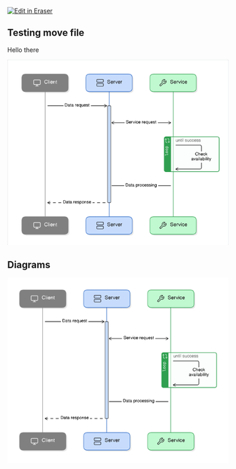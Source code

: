 <p><a target="_blank" href="https://eraser-qa.web.app/workspace/fFE9orAXSOr4diGZtxoX" id="edit-in-eraser-github-link"><img alt="Edit in Eraser" src="https://firebasestorage.googleapis.com/v0/b/second-petal-295822.appspot.com/o/images%2Fgithub%2FOpen%20in%20Eraser.svg?alt=media&amp;token=968381c8-a7e7-472a-8ed6-4a6626da5501"></a></p>

## Testing move file
Hello there

![Figure 2](/.eraser/fFE9orAXSOr4diGZtxoX___SOIiXh9tGmdtfE1u0fwNIY8EzVm1___---figure---Bc3JJpSo_3UHj3RpThPrv---figure---_bgz8lngeZaLRIJT7SIiTw.png "Figure 2")




<!-- eraser-additional-content -->
## Diagrams
<!-- eraser-additional-files -->
<a href="/Move file-sequence-diagram-1.eraserdiagram" data-element-id="jUj0lXk0Q-HBGYZQlGqIq"><img src="/.eraser/fFE9orAXSOr4diGZtxoX___SOIiXh9tGmdtfE1u0fwNIY8EzVm1___---diagram----b9ff8ff96807345e69b6d13413d95ec6.png" alt="" data-element-id="jUj0lXk0Q-HBGYZQlGqIq" /></a>
<!-- end-eraser-additional-files -->
<!-- end-eraser-additional-content -->
<!--- Eraser file: https://eraser-qa.web.app/workspace/fFE9orAXSOr4diGZtxoX --->